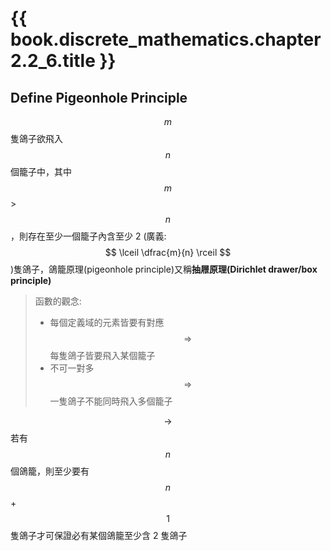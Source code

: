 # {{ book.discrete_mathematics.chapter2.2_6.title }}
<!-- toc -->

## Define Pigeonhole Principle
$$ m $$ 隻鴿子欲飛入 $$ n $$ 個籠子中，其中 $$ m $$ > $$ n $$，則存在至少一個籠子內含至少 2 (廣義: $$ \lceil \dfrac{m}{n} \rceil $$)隻鴿子，鴿籠原理(pigeonhole principle)又稱**抽屜原理(Dirichlet drawer/box principle)**
> 函數的觀念:
> - 每個定義域的元素皆要有對應 $$ \Rightarrow $$ 每隻鴿子皆要飛入某個籠子
> - 不可一對多 $$ \Rightarrow $$ 一隻鴿子不能同時飛入多個籠子

$$ \rightarrow $$ 若有 $$ n $$ 個鴿籠，則至少要有 $$ n $$ + $$ 1 $$ 隻鴿子才可保證必有某個鴿籠至少含 2 隻鴿子
